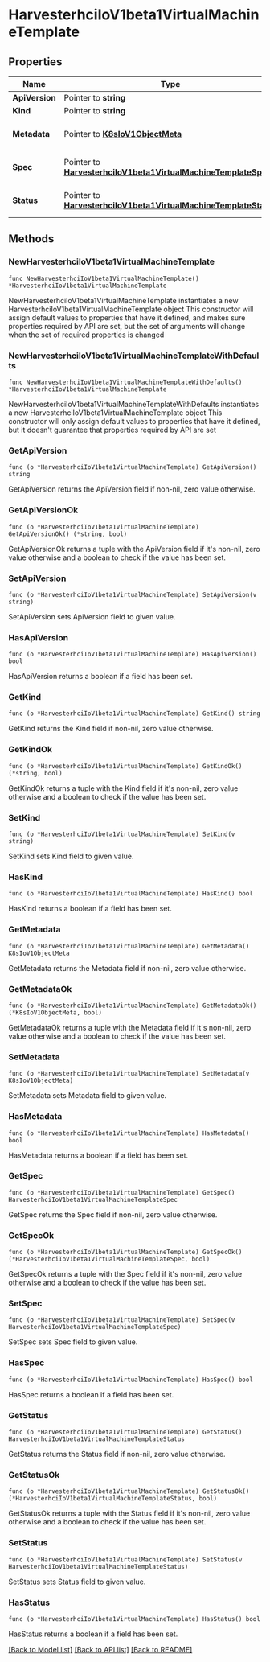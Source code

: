 # HarvesterhciIoV1beta1VirtualMachineTemplate

## Properties

Name | Type | Description | Notes
------------ | ------------- | ------------- | -------------
**ApiVersion** | Pointer to **string** |  | [optional] 
**Kind** | Pointer to **string** |  | [optional] 
**Metadata** | Pointer to [**K8sIoV1ObjectMeta**](K8sIoV1ObjectMeta.md) |  | [optional] [default to {}]
**Spec** | Pointer to [**HarvesterhciIoV1beta1VirtualMachineTemplateSpec**](HarvesterhciIoV1beta1VirtualMachineTemplateSpec.md) |  | [optional] [default to {}]
**Status** | Pointer to [**HarvesterhciIoV1beta1VirtualMachineTemplateStatus**](HarvesterhciIoV1beta1VirtualMachineTemplateStatus.md) |  | [optional] [default to {}]

## Methods

### NewHarvesterhciIoV1beta1VirtualMachineTemplate

`func NewHarvesterhciIoV1beta1VirtualMachineTemplate() *HarvesterhciIoV1beta1VirtualMachineTemplate`

NewHarvesterhciIoV1beta1VirtualMachineTemplate instantiates a new HarvesterhciIoV1beta1VirtualMachineTemplate object
This constructor will assign default values to properties that have it defined,
and makes sure properties required by API are set, but the set of arguments
will change when the set of required properties is changed

### NewHarvesterhciIoV1beta1VirtualMachineTemplateWithDefaults

`func NewHarvesterhciIoV1beta1VirtualMachineTemplateWithDefaults() *HarvesterhciIoV1beta1VirtualMachineTemplate`

NewHarvesterhciIoV1beta1VirtualMachineTemplateWithDefaults instantiates a new HarvesterhciIoV1beta1VirtualMachineTemplate object
This constructor will only assign default values to properties that have it defined,
but it doesn't guarantee that properties required by API are set

### GetApiVersion

`func (o *HarvesterhciIoV1beta1VirtualMachineTemplate) GetApiVersion() string`

GetApiVersion returns the ApiVersion field if non-nil, zero value otherwise.

### GetApiVersionOk

`func (o *HarvesterhciIoV1beta1VirtualMachineTemplate) GetApiVersionOk() (*string, bool)`

GetApiVersionOk returns a tuple with the ApiVersion field if it's non-nil, zero value otherwise
and a boolean to check if the value has been set.

### SetApiVersion

`func (o *HarvesterhciIoV1beta1VirtualMachineTemplate) SetApiVersion(v string)`

SetApiVersion sets ApiVersion field to given value.

### HasApiVersion

`func (o *HarvesterhciIoV1beta1VirtualMachineTemplate) HasApiVersion() bool`

HasApiVersion returns a boolean if a field has been set.

### GetKind

`func (o *HarvesterhciIoV1beta1VirtualMachineTemplate) GetKind() string`

GetKind returns the Kind field if non-nil, zero value otherwise.

### GetKindOk

`func (o *HarvesterhciIoV1beta1VirtualMachineTemplate) GetKindOk() (*string, bool)`

GetKindOk returns a tuple with the Kind field if it's non-nil, zero value otherwise
and a boolean to check if the value has been set.

### SetKind

`func (o *HarvesterhciIoV1beta1VirtualMachineTemplate) SetKind(v string)`

SetKind sets Kind field to given value.

### HasKind

`func (o *HarvesterhciIoV1beta1VirtualMachineTemplate) HasKind() bool`

HasKind returns a boolean if a field has been set.

### GetMetadata

`func (o *HarvesterhciIoV1beta1VirtualMachineTemplate) GetMetadata() K8sIoV1ObjectMeta`

GetMetadata returns the Metadata field if non-nil, zero value otherwise.

### GetMetadataOk

`func (o *HarvesterhciIoV1beta1VirtualMachineTemplate) GetMetadataOk() (*K8sIoV1ObjectMeta, bool)`

GetMetadataOk returns a tuple with the Metadata field if it's non-nil, zero value otherwise
and a boolean to check if the value has been set.

### SetMetadata

`func (o *HarvesterhciIoV1beta1VirtualMachineTemplate) SetMetadata(v K8sIoV1ObjectMeta)`

SetMetadata sets Metadata field to given value.

### HasMetadata

`func (o *HarvesterhciIoV1beta1VirtualMachineTemplate) HasMetadata() bool`

HasMetadata returns a boolean if a field has been set.

### GetSpec

`func (o *HarvesterhciIoV1beta1VirtualMachineTemplate) GetSpec() HarvesterhciIoV1beta1VirtualMachineTemplateSpec`

GetSpec returns the Spec field if non-nil, zero value otherwise.

### GetSpecOk

`func (o *HarvesterhciIoV1beta1VirtualMachineTemplate) GetSpecOk() (*HarvesterhciIoV1beta1VirtualMachineTemplateSpec, bool)`

GetSpecOk returns a tuple with the Spec field if it's non-nil, zero value otherwise
and a boolean to check if the value has been set.

### SetSpec

`func (o *HarvesterhciIoV1beta1VirtualMachineTemplate) SetSpec(v HarvesterhciIoV1beta1VirtualMachineTemplateSpec)`

SetSpec sets Spec field to given value.

### HasSpec

`func (o *HarvesterhciIoV1beta1VirtualMachineTemplate) HasSpec() bool`

HasSpec returns a boolean if a field has been set.

### GetStatus

`func (o *HarvesterhciIoV1beta1VirtualMachineTemplate) GetStatus() HarvesterhciIoV1beta1VirtualMachineTemplateStatus`

GetStatus returns the Status field if non-nil, zero value otherwise.

### GetStatusOk

`func (o *HarvesterhciIoV1beta1VirtualMachineTemplate) GetStatusOk() (*HarvesterhciIoV1beta1VirtualMachineTemplateStatus, bool)`

GetStatusOk returns a tuple with the Status field if it's non-nil, zero value otherwise
and a boolean to check if the value has been set.

### SetStatus

`func (o *HarvesterhciIoV1beta1VirtualMachineTemplate) SetStatus(v HarvesterhciIoV1beta1VirtualMachineTemplateStatus)`

SetStatus sets Status field to given value.

### HasStatus

`func (o *HarvesterhciIoV1beta1VirtualMachineTemplate) HasStatus() bool`

HasStatus returns a boolean if a field has been set.


[[Back to Model list]](../README.md#documentation-for-models) [[Back to API list]](../README.md#documentation-for-api-endpoints) [[Back to README]](../README.md)


